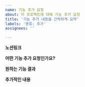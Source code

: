 ```yaml
---
name: 기능 추가 요청
about: 이 프로젝트에 대해 기능 추가 요청
title: '기능 추가 내용을 간략하게 요약'
labels: '종류: 추가'
assignees: ''

---
```


**노션링크**
<!-- 노션에서 생성된 이슈라면 해당 노션 링크를 적어주세요. 아니면 생략 -->

**어떤 기능 추가 요청인가요?**
<!-- 추가할 기능에 대해서 설명해주세요. ex) 사용자가 작성한 게시글 개수가 필요합니다. -->

**원하는 기능 결과**
<!-- 해당 기능에 대해서 결과로 받고 싶은 내용을 간결하게 작성해주세요. ex) UserModel에 postCnt field 추가 -->


**추가적인 내용**  
<!-- 해당 버그/에러 해결을 위해 추가적으로 남길 내용을 작성해주세요.  -->
